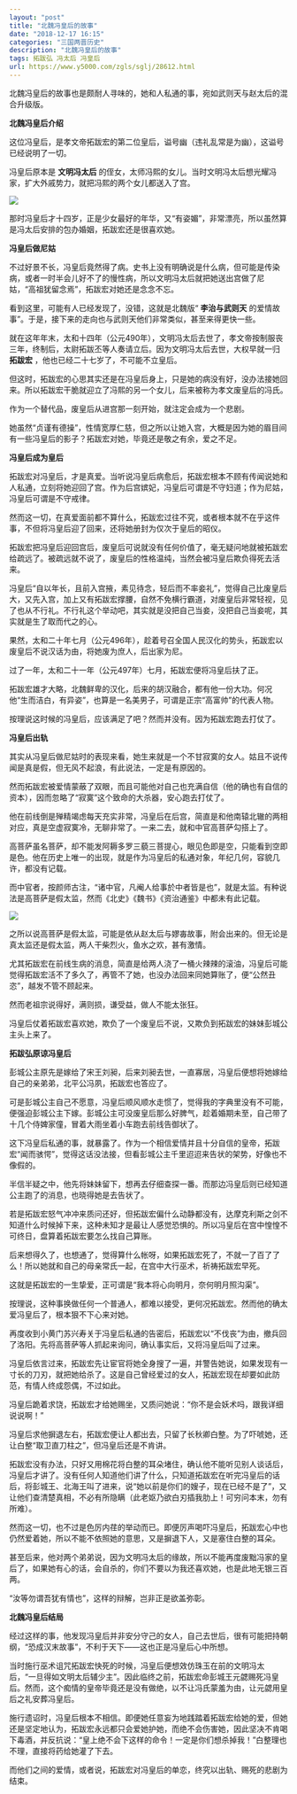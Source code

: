 ```yaml
---
layout: "post"
title: "北魏冯皇后的故事"
date: "2018-12-17 16:15"
categories: "三国两晋历史"
description: "北魏冯皇后的故事"
tags: 拓跋弘 冯太后 冯皇后
url: https://www.y5000.com/zgls/sglj/28612.html
---
```






北魏冯皇后的故事也是颇耐人寻味的，她和人私通的事，宛如武则天与赵太后的混合升级版。

**北魏冯皇后介绍**

这位冯皇后，是孝文帝拓跋宏的第二位皇后，谥号幽（违礼乱常是为幽），这谥号已经说明了一切。

冯皇后原本是 **文明冯太后** 的侄女，太师冯熙的女儿。当时文明冯太后想光耀冯家，扩大外戚势力，就把冯熙的两个女儿都送入了宫。

![](https://img.y5000.com/uploads/allimg/180210/13-1P2101401562O.jpg)

那时冯皇后才十四岁，正是少女最好的年华，又“有姿媚”，非常漂亮，所以虽然算是冯太后安排的包办婚姻，拓跋宏还是很喜欢她。

**冯皇后做尼姑**

不过好景不长，冯皇后竟然得了病。史书上没有明确说是什么病，但可能是传染病，或者一时半会儿好不了的慢性病，所以文明冯太后就把她送出宫做了尼姑，“高祖犹留念焉”，拓跋宏对她还是念念不忘。

看到这里，可能有人已经发现了，没错，这就是北魏版“ **李治与武则天** 的爱情故事”。于是，接下来的走向也与武则天他们非常类似，甚至来得更快一些。

就在这年年末，太和十四年（公元490年），文明冯太后去世了，孝文帝按制服丧三年，终制后，太尉拓跋丕等人奏请立后。因为文明冯太后去世，大权早就一归
**拓跋宏** ，他也已经二十七岁了，不可能不立皇后。

但这时，拓跋宏的心思其实还是在冯皇后身上，只是她的病没有好，没办法接她回来。所以拓跋宏干脆就迎立了冯熙的另一个女儿，后来被称为孝文废皇后的冯氏。

作为一个替代品，废皇后从进宫那一刻开始，就注定会成为一个悲剧。

她虽然“贞谨有德操”，性情宽厚仁慈，但之所以让她入宫，大概是因为她的眉目间有一些冯皇后的影子？拓跋宏对她，毕竟还是敬之有余，爱之不足。

**冯皇后成为皇后**

拓跋宏对冯皇后，才是真爱。当听说冯皇后病愈后，拓跋宏根本不顾有传闻说她和人私通，立刻将她迎回了宫。作为后宫嫔妃，冯皇后可谓是不守妇道；作为尼姑，冯皇后可谓是不守戒律。

然而这一切，在真爱面前都不算什么，拓跋宏过往不究，或者根本就不在乎这件事，不但将冯皇后迎了回来，还将她册封为仅次于皇后的昭仪。

拓跋宏把冯皇后迎回宫后，废皇后可说就没有任何价值了，毫无疑问地就被拓跋宏给疏远了。被疏远就不说了，废皇后的性格温纯，当然会被冯皇后欺负得死去活来。

冯皇后“自以年长，且前入宫掖，素见待念，轻后而不率妾礼”，觉得自己比废皇后大，又先入宫，加上又有拓跋宏撑腰，自然不免横行霸道，对废皇后非常轻视，见了也从不行礼。不行礼这个举动吧，其实就是没把自己当妾，没把自己当妾呢，其实就是生了取而代之的心。

果然，太和二十年七月（公元496年），趁着号召全国人民汉化的势头，拓跋宏以废皇后不说汉话为由，将她废为庶人，后出家为尼。

过了一年，太和二十一年（公元497年）七月，拓跋宏便将冯皇后扶了正。

拓跋宏雄才大略，北魏鲜卑的汉化，后来的胡汉融合，都有他一份大功。何况他“生而洁白，有异姿”，也算是一名美男子，可谓是正宗“高富帅”的代表人物。

按理说这时候的冯皇后，应该满足了吧？然而并没有。因为拓跋宏跑去打仗了。

**冯皇后出轨**

其实从冯皇后做尼姑时的表现来看，她生来就是一个不甘寂寞的女人。姑且不说传闻是真是假，但无风不起浪，有此说法，一定是有原因的。

然而拓跋宏被爱情蒙蔽了双眼，而且可能他对自己也充满自信（他的确也有自信的资本），因而忽略了“寂寞”这个致命的大杀器，安心跑去打仗了。

他在前线倒是殚精竭虑每天充实非常，冯皇后在后宫，简直是和他南辕北辙的两相对应，真是空虚寂寞冷，无聊非常了。一来二去，就和中官高菩萨勾搭上了。

高菩萨虽名菩萨，却不能发阿耨多罗三藐三菩提心，眼见色即是空，只能看到空即是色。他在历史上唯一的出现，就是作为冯皇后的私通对象，年纪几何，容貌几许，都没有记载。

而中官者，按颜师古注，“诸中官，凡阉人给事於中者皆是也”，就是太监。有种说法是高菩萨是假太监，然而《北史》《魏书》《资治通鉴》中都未有此记载。

![](https://img.y5000.com/uploads/allimg/180210/13-1P21014021c19.jpg)

之所以说高菩萨是假太监，可能是依从赵太后与嫪毐故事，附会出来的。但无论是真太监还是假太监，两人干柴烈火，鱼水之欢，甚有激情。

尤其拓跋宏在前线生病的消息，简直是给两人浇了一桶火辣辣的滚油，冯皇后可能觉得拓跋宏活不了多久了，再管不了她，也没办法回来同她算账了，便“公然丑恣”，越发不管不顾起来。

然而老祖宗说得好，满则损，谦受益，做人不能太张狂。

冯皇后仗着拓跋宏喜欢她，欺负了一个废皇后不说，又欺负到拓跋宏的妹妹彭城公主头上来了。

**拓跋弘原谅冯皇后**

彭城公主原先是嫁给了宋王刘昶，后来刘昶去世，一直寡居，冯皇后便想将她嫁给自己的亲弟弟，北平公冯夙，拓跋宏也答应了。

可是彭城公主自己不愿意，冯皇后顺风顺水走惯了，觉得我的字典里没有不可能，便强迫彭城公主下嫁。彭城公主可没废皇后那么好脾气，趁着婚期未至，自己带了十几个侍婢家僮，冒着大雨坐着小车跑去前线告御状了。

这下冯皇后私通的事，就暴露了。作为一个相信爱情并且十分自信的皇帝，拓跋宏“闻而骇愕”，觉得这话没法接，但看彭城公主千里迢迢来告状的架势，好像也不像假的。

半信半疑之中，他先将妹妹留下，想再去仔细查探一番。而那边冯皇后则已经知道公主跑了的消息，也晓得她是去告状了。

若是拓跋宏怒气冲冲来质问还好，但拓跋宏偏什么动静都没有，达摩克利斯之剑不知道什么时候掉下来，这种未知才是最让人感觉恐惧的。所以冯皇后在宫中惶惶不可终日，盘算着拓跋宏要怎么找自己算账。

后来想得久了，也想通了，觉得算什么帐呀，如果拓跋宏死了，不就一了百了了么！所以她就和自己的母亲常氏一起，在宫中大行巫术，祈祷拓跋宏早死。

这就是拓跋宏的一生挚爱，正可谓是“我本将心向明月，奈何明月照沟渠”。

按理说，这种事换做任何一个普通人，都难以接受，更何况拓跋宏。然而他的确太爱冯皇后了，根本狠不下心来对她。

再度收到小黄门苏兴寿关于冯皇后私通的告密后，拓跋宏以“不伐丧”为由，撤兵回了洛阳。先将高菩萨等人抓起来询问，确认事实后，又将冯皇后叫了过来。

冯皇后依言过来，拓跋宏先让宦官将她全身搜了一遍，并警告她说，如果发现有一寸长的刀刃，就把她给杀了。这是自己曾经爱过的女人，拓跋宏现在却要如此防范，有情人终成怨偶，不过如此。

冯皇后跪着求饶，拓跋宏才给她赐坐，又质问她说：“你不是会妖术吗，跟我详细说说啊！”

冯皇后求他摒退左右，拓跋宏便让人都出去，只留了长秋卿白整。为了吓唬她，还让白整“取卫直刀柱之”，但冯皇后还是不肯讲。

拓跋宏没有办法，只好又用棉花将白整的耳朵堵住，确认他不能听见别人谈话后，冯皇后才讲了。没有任何人知道他们讲了什么，只知道拓跋宏在听完冯皇后的话后，将彭城王、北海王叫了进来，说“她以前是你们的嫂子，现在已经不是了”，又让他们查清楚真相，不必有所隐瞒（此老妪乃欲白刃插我肋上！可穷问本末，勿有所难）。

然而这一切，也不过是色厉内荏的举动而已。即便厉声喝吓冯皇后，拓跋宏心中也仍然爱着她，所以不能不依照她的意思，又是摒退下人，又是塞住白整的耳朵。

甚至后来，他对两个弟弟说，因为文明冯太后的缘故，所以不能再度废黜冯家的皇后了，如果她有心的话，会自杀的，你们不要以为我还喜欢她，也是此地无银三百两。

“汝等勿谓吾犹有情也”，这样的辩解，岂非正是欲盖弥彰。

**北魏冯皇后结局**

经过这样的事，他发现冯皇后并非安分守己的女人，自己去世后，很有可能把持朝纲，“恐成汉末故事”，不利于天下——这也正是冯皇后心中所想。

当时施行巫术诅咒拓跋宏快死的时候，冯皇后便想效仿珠玉在前的文明冯太后，“一旦得如文明太后辅少主”。因此临终之前，拓跋宏命彭城王元勰赐死冯皇后。然而，这个痴情的皇帝毕竟还是没有做绝，以不让冯氏蒙羞为由，让元勰用皇后之礼安葬冯皇后。

施行遗诏时，冯皇后根本不相信。即便她任意妄为地践踏着拓跋宏给她的爱，但她还是坚定地认为，拓跋宏永远都只会爱她护她，而绝不会伤害她，因此坚决不肯喝下毒酒，并反抗说：“皇上绝不会下这样的命令！一定是你们想杀掉我！”白整理也不理，直接将药给她灌了下去。

而他们之间的爱情，或者说，拓跋宏对冯皇后的单恋，终究以出轨、赐死的悲剧为结束。
